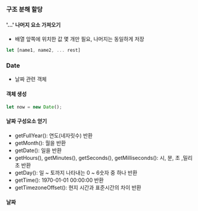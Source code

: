 ### 구조 분해 할당

#### '...' 나머지 요소 가져오기

- 배열 앞쪽에 위치한 값 몇 개만 필요, 나머지는 동일하게 저장

```` javascript
let [name1, name2, ... rest]
````



### Date

- 날짜 관련 객체



#### 객체 생성

```javascript
let now = new Date();
```



#### 날짜 구성요소 얻기

- getFullYear(): 연도(네자릿수) 반환
- getMonth(): 월을 반환
- getDate(): 일을 반환
- getHours(),  getMinutes(), getSeconds(), getMilliseconds(): 시, 분, 초 ,밀리초 반환
- getDay(): 일 ~ 토까지 나타내는 0 ~ 6숫자 중 하나 반환
- getTime(): 1970-01-01 00:00:00 반환
- getTimezoneOffset(): 현지 시간과 표준시간의 차이 반환



#### 날짜 


